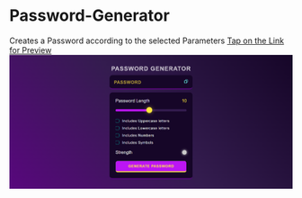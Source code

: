 # Password-Generator
 Creates a Password according to the selected Parameters
 <a href="https://password-generatoor.vercel.app/">Tap on the Link for Preview</a>
<img src="image.png">
